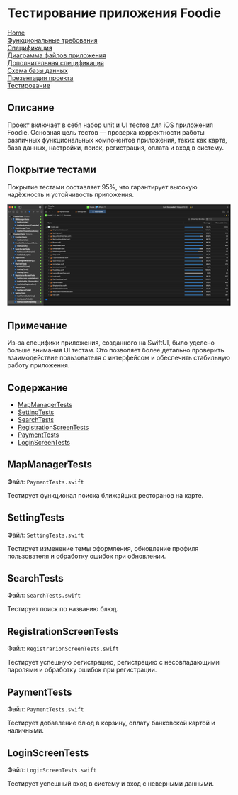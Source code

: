 # Тестирование приложения Foodie

[Home](index.md)    
[Функциональные требования](functionalRequirements.md)  
[Спецификация](specification.md)  
[Диаграмма файлов приложения](filesSchema.md)   
[Дополнительная спецификация](dopSpecification.md)  
[Схема базы данных](databaseSchema.md)        
[Презентация проекта](projectPresentation.md)  
[Тестирование](testing.md)

## Описание

Проект включает в себя набор unit и UI тестов для iOS приложения Foodie. Основная цель тестов — проверка корректности работы различных функциональных компонентов приложения, таких как карта, база данных, настройки, поиск, регистрация, оплата и вход в систему.

## Покрытие тестами

Покрытие тестами составляет 95%, что гарантирует высокую надёжность и устойчивость приложения.

![coverage](https://github.com/fpmi-tp2024/tpmp-rvn-lab10-libra/blob/pages/img/tests/coverage.png?raw=true)

## Примечание

Из-за специфики приложения, созданного на SwiftUI, было уделено больше внимания UI тестам. Это позволяет более детально проверить взаимодействие пользователя с интерфейсом и обеспечить стабильную работу приложения.

## Содержание
- [MapManagerTests](#mapmanagertests)
- [SettingTests](#settingtests)
- [SearchTests](#searchtests)
- [RegistrationScreenTests](#registrationscreentests)
- [PaymentTests](#paymenttests)
- [LoginScreenTests](#loginscreentests)

## MapManagerTests

Файл: `PaymentTests.swift`

Тестирует функционал поиска ближайших ресторанов на карте.

## SettingTests

Файл: `SettingTests.swift`

Тестирует изменение темы оформления, обновление профиля пользователя и обработку ошибок при обновлении.

## SearchTests

Файл: `SearchTests.swift`

Тестирует поиск по названию блюд.

## RegistrationScreenTests

Файл: `RegistrarionScreenTests.swift`

Тестирует успешную регистрацию, регистрацию с несовпадающими паролями и обработку ошибок при регистрации.

## PaymentTests

Файл: `PaymentTests.swift`

Тестирует добавление блюд в корзину, оплату банковской картой и наличными.

## LoginScreenTests

Файл: `LoginScreenTests.swift`

Тестирует успешный вход в систему и вход с неверными данными.